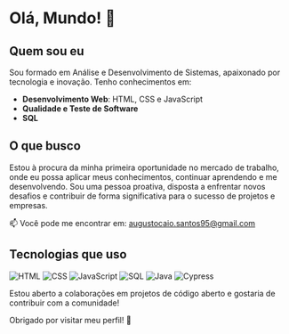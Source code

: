 # Olá, Mundo! 👋

## Quem sou eu

Sou formado em Análise e Desenvolvimento de Sistemas, apaixonado por tecnologia e inovação. Tenho conhecimentos em:

- **Desenvolvimento Web**: HTML, CSS e JavaScript
- **Qualidade e Teste de Software**
- **SQL**

## O que busco

Estou à procura da minha primeira oportunidade no mercado de trabalho, onde eu possa aplicar meus conhecimentos, continuar aprendendo e me desenvolvendo. Sou uma pessoa proativa, disposta a enfrentar novos desafios e contribuir de forma significativa para o sucesso de projetos e empresas.


📫 Você pode me encontrar em: [augustocaio.santos95@gmail.com](augustocaio.santos95@gmail.com)


## Tecnologias que uso

![HTML](https://img.shields.io/badge/HTML5-E34F26?style=flat-square&logo=html5&logoColor=white)
![CSS](https://img.shields.io/badge/CSS3-1572B6?style=flat-square&logo=css3&logoColor=white)
![JavaScript](https://img.shields.io/badge/JavaScript-F7DF1E?style=flat-square&logo=javascript&logoColor=black)
![SQL](https://img.shields.io/badge/SQL-003B57?style=flat-square&logo=postgresql&logoColor=white)
![Java](https://img.shields.io/badge/Java-007396?style=flat-square&logo=java&logoColor=white)
![Cypress](https://img.shields.io/badge/Cypress-17202C?style=flat-square&logo=cypress&logoColor=white)


Estou aberto a colaborações em projetos de código aberto e gostaria de contribuir com a comunidade!

Obrigado por visitar meu perfil! 🚀
